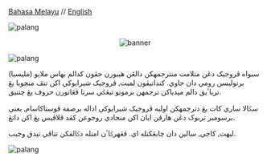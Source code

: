 [Bahasa Melayu](README_ms.md) // [English](README_en.md)

<img src="https://user-images.githubusercontent.com/34799053/179371652-aba342b2-5559-44b2-af8f-2f1059a2b811.png" width="auto" alt="palang"></img>

<p style="text-align: center; margin: 10px;">
    <img src="https://user-images.githubusercontent.com/34799053/179370989-7b40c6e7-302f-4fe2-a005-03071dfbc189.png" width="auto" alt="banner"></img>
</p>

<img src="https://user-images.githubusercontent.com/34799053/179371652-aba342b2-5559-44b2-af8f-2f1059a2b811.png" width="auto" alt="palang"></img>

سبواه ڤروجيک دڠن متلامت منترجمهکن دالڠن هيبورن جڤون کدالم بهاس ملايو (مليسيا) برتوليسن رومي دان جاوي.
کنداتيڤون لمبت⹁ ڤروجيک شيرايوکي اکن تتڤ منچوبا يڠ ترباٴيق دالم مڽدياکن ترجمهن برموتو تيڠݢي سرتا ڤڠاتورن حروف يڠ چنتيق.

سݢالا ساري کات يڠ دترجمهکن اوليه ڤروجيک شيرايوکي اداله برصفة ڤوستاکاسام⹁ يعني برسومبر تربوک دڠن هارڤن اياڽ اکن منجادي روجوعن کڤد ڤلاڤيس يڠ اکن داتڠ.

ليهت⹁ کاجي⹁ سالين دان چابڠکنله اي. ڤڠهرݢاٴن امتله دݢالقکن تتاڤي تيدق وجيب.

<img src="https://user-images.githubusercontent.com/34799053/179371652-aba342b2-5559-44b2-af8f-2f1059a2b811.png" width="auto" alt="palang"></img>



[Jawi]: https://ms.wikipedia.org/wiki/Tulisan_Jawi
